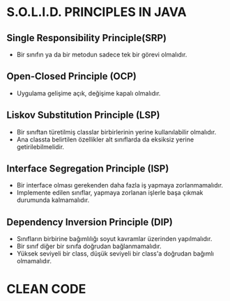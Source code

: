 # S.O.L.I.D. PRINCIPLES IN JAVA
## Single Responsibility Principle(SRP)
* Bir sınıfın ya da bir metodun sadece tek bir görevi olmalıdır.

## Open-Closed Principle (OCP)
* Uygulama gelişime açık, değişime kapalı olmalıdır.

## Liskov Substitution Principle (LSP)
* Bir sınıftan türetilmiş classlar birbirlerinin yerine kullanılabilir olmalıdır.
* Ana classta belirtilen özellikler alt sınıflarda da eksiksiz yerine getirilebilmelidir.

## Interface Segregation Principle (ISP)
* Bir interface olması gerekenden daha fazla iş yapmaya zorlanmamalıdır.
* Implemente edilen sınıflar, yapmaya zorlanan işlerle başa çıkmak durumunda kalmamalıdır.

## Dependency Inversion Principle (DIP)
* Sınıfların birbirine bağımlılığı soyut kavramlar üzerinden yapılmalıdır.
* Bir sınıf diğer bir sınıfa doğrudan bağlanmamalıdır.
* Yüksek seviyeli bir class, düşük seviyeli bir class'a doğrudan bağımlı olmamalıdır.


# CLEAN CODE
